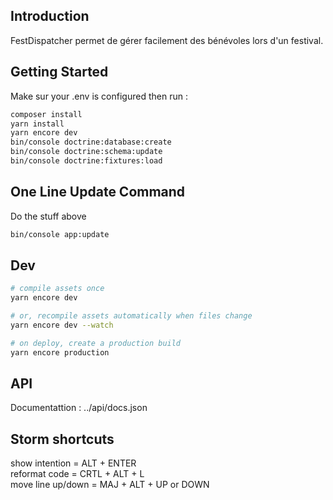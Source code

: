 ## Introduction

FestDispatcher permet de gérer facilement des bénévoles lors d'un festival.

## Getting Started

Make sur your .env is configured then run :

```bash
composer install
yarn install
yarn encore dev
bin/console doctrine:database:create
bin/console doctrine:schema:update
bin/console doctrine:fixtures:load
```

## One Line Update Command

Do the stuff above

```bash
bin/console app:update
```

## Dev

```bash
# compile assets once
yarn encore dev

# or, recompile assets automatically when files change
yarn encore dev --watch

# on deploy, create a production build
yarn encore production
```
## API
Documentattion : ../api/docs.json
## Storm shortcuts

show intention = ALT + ENTER  
reformat code =  CRTL + ALT + L  
move line up/down =  MAJ + ALT + UP or DOWN